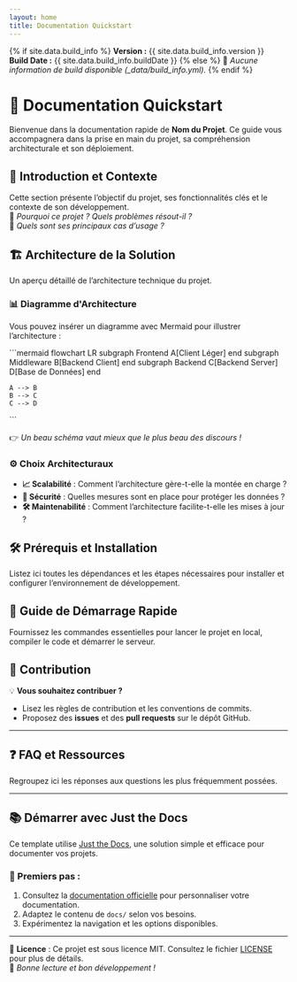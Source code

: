 ```yaml
---
layout: home
title: Documentation Quickstart
---
```


{% if site.data.build_info %}
**Version :** {{ site.data.build_info.version }}  
**Build Date :** {{ site.data.build_info.buildDate }}
{% else %}
🚨 *Aucune information de build disponible (_data/build_info.yml).*
{% endif %}

# 🚀 Documentation Quickstart

Bienvenue dans la documentation rapide de **Nom du Projet**. Ce guide vous accompagnera dans la prise en main du projet, sa compréhension architecturale et son déploiement.

## 📌 Introduction et Contexte

Cette section présente l’objectif du projet, ses fonctionnalités clés et le contexte de son développement.  
📖 *Pourquoi ce projet ? Quels problèmes résout-il ?*  
🎯 *Quels sont ses principaux cas d’usage ?*


## 🏗️ Architecture de la Solution

Un aperçu détaillé de l’architecture technique du projet.

### 📊 Diagramme d'Architecture

Vous pouvez insérer un diagramme avec Mermaid pour illustrer l’architecture :  

\```mermaid
flowchart LR
    subgraph Frontend
        A[Client Léger]
    end
    subgraph Middleware
        B[Backend Client]
    end
    subgraph Backend
        C[Backend Server]
        D[Base de Données]
    end

    A --> B
    B --> C
    C --> D
\```

👉 *Un beau schéma vaut mieux que le plus beau des discours !*

### ⚙️ Choix Architecturaux

- **📈 Scalabilité** : Comment l’architecture gère-t-elle la montée en charge ?
- **🔐 Sécurité** : Quelles mesures sont en place pour protéger les données ?
- **🛠️ Maintenabilité** : Comment l’architecture facilite-t-elle les mises à jour ?


## 🛠️ Prérequis et Installation

Listez ici toutes les dépendances et les étapes nécessaires pour installer et configurer l’environnement de développement. 


## 🚀 Guide de Démarrage Rapide

Fournissez les commandes essentielles pour lancer le projet en local, compiler le code et démarrer le serveur. 

## 🤝 Contribution

💡 **Vous souhaitez contribuer ?**  
- Lisez les règles de contribution et les conventions de commits.
- Proposez des **issues** et des **pull requests** sur le dépôt GitHub.

---

## ❓ FAQ et Ressources

Regroupez ici les réponses aux questions les plus fréquemment possées.

---

## 📚 Démarrer avec Just the Docs

Ce template utilise [Just the Docs](https://just-the-docs.github.io/just-the-docs/), une solution simple et efficace pour documenter vos projets.

### 🔹 Premiers pas :
1. Consultez la [documentation officielle](https://just-the-docs.github.io/just-the-docs/) pour personnaliser votre documentation.
2. Adaptez le contenu de `docs/` selon vos besoins.
3. Expérimentez la navigation et les options disponibles.

---

📜 **Licence** : Ce projet est sous licence MIT. Consultez le fichier [LICENSE](LICENSE) pour plus de détails.  
📢 *Bonne lecture et bon développement !*
